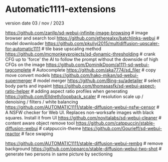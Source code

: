 # Automatic1111-extensions
version date 03 / nov / 2023



https://github.com/zanllp/sd-webui-infinite-image-browsing    #  image browser and search tool
https://github.com/etherealxx/batchlinks-webui           # model downloader
https://github.com/pkuliyi2015/multidiffusion-upscaler-for-automatic1111        # tile base upscaling method
https://github.com/mcmonkeyprojects/sd-dynamic-thresholding           #  crank CFG up to 'force' the AI to follow the prompt without the downside of high CFGs on the image
https://github.com/DominikDoom/a1111-sd-webui-tagcomplete           #  Autocomplete
https://github.com/aka7774/sd_filer         #  copy move convert models
https://github.com/hako-mikan/sd-webui-supermerger         # model merger
https://github.com/Bing-su/adetailer       # select body parts and inpaint
https://github.com/thomasasfk/sd-webui-aspect-ratio-helper        # adding aspect ratio profiles when generating
https://github.com/Elldreth/loopback_scaler         # resolution scale up / denoising / filters / white balancing
https://github.com/AUTOMATIC1111/stable-diffusion-webui-nsfw-censor        # A NSFW checker for Web UI. Replaces non-worksafe images with black squares. Install it from UI
https://github.com/novitalabs/sd-webui-cleaner         # content aware object remove tool
https://github.com/catppuccin/stable-diffusion-webui           # catppuccin-theme
https://github.com/Gourieff/sd-webui-reactor              # face swaping

https://github.com/AUTOMATIC1111/stable-diffusion-webui-rembg           # remove background
https://github.com/opparco/stable-diffusion-webui-two-shot             # generate two persons in same picture by sectioning
